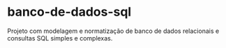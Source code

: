 # banco-de-dados-sql
Projeto com modelagem e normatização de banco de dados relacionais e consultas SQL simples e complexas.
